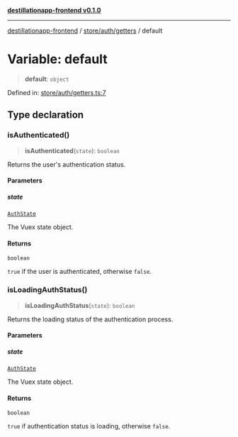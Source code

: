 [**destillationapp-frontend v0.1.0**](../../../../README.md)

***

[destillationapp-frontend](../../../../modules.md) / [store/auth/getters](../README.md) / default

# Variable: default

> **default**: `object`

Defined in: [store/auth/getters.ts:7](https://github.com/DestillApp/main/blob/be94b1d93681946bd573e84cd8381ba32cee62b9/frontend/src/store/auth/getters.ts#L7)

## Type declaration

### isAuthenticated()

> **isAuthenticated**(`state`): `boolean`

Returns the user's authentication status.

#### Parameters

##### state

[`AuthState`](../../interfaces/AuthState.md)

The Vuex state object.

#### Returns

`boolean`

`true` if the user is authenticated, otherwise `false`.

### isLoadingAuthStatus()

> **isLoadingAuthStatus**(`state`): `boolean`

Returns the loading status of the authentication process.

#### Parameters

##### state

[`AuthState`](../../interfaces/AuthState.md)

The Vuex state object.

#### Returns

`boolean`

`true` if authentication status is loading, otherwise `false`.
